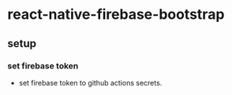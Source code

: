 # react-native-firebase-bootstrap

## setup

### set firebase token

- set firebase token to github actions secrets.
